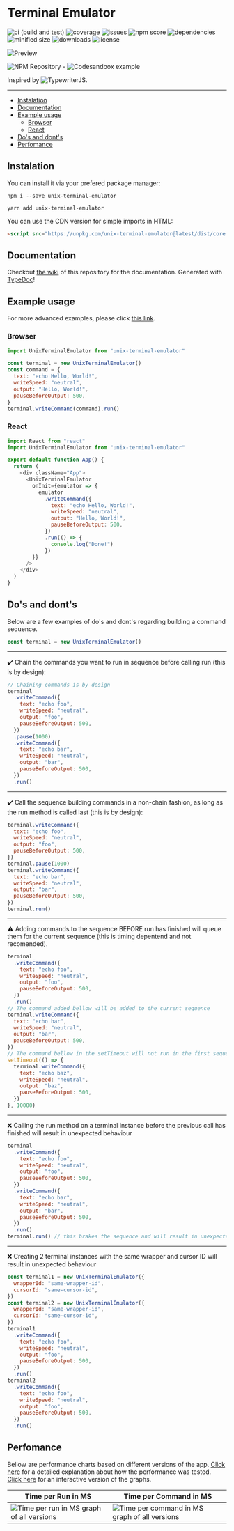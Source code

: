 # Terminal Emulator

![ci (build and test)](https://img.shields.io/github/workflow/status/LucEnden/unix-terminal-emulator/CI?label=CI%20%28build%20and%20test%29&style=flat-square)
![coverage](https://img.shields.io/codecov/c/github/LucEnden/unix-terminal-emulator?style=flat-square&token=QHWVZR2MQ5)
![issues](https://img.shields.io/github/issues/LucEnden/unix-terminal-emulator?style=flat-square)
![npm score](https://img.shields.io/npms-io/final-score/unix-terminal-emulator?label=npm%20score&style=flat-square)
![dependencies](https://img.shields.io/librariesio/release/npm/unix-terminal-emulator?style=flat-square)
![minified size](https://img.shields.io/bundlephobia/min/unix-terminal-emulator?label=minified%20size&style=flat-square)
![downloads](https://img.shields.io/npm/dw/unix-terminal-emulator?style=flat-square)
![license](https://img.shields.io/github/license/LucEnden/unix-terminal-emulator?style=flat-square)

![Preview](preview.gif)

![NPM Repository](https://www.npmjs.com/package/unix-terminal-emulator) -
![Codesandbox example](https://codesandbox.io/s/unix-terminal-emulator-example-5n9ylu?file=index.html)

Inspired by ![TypewriterJS](https://www.npmjs.com/package/typewriter-effect).

---

- [Instalation](#instalation)
- [Documentation](#documentation)
- [Example usage](#example-usage)
	- [Browser](#browser)
	- [React](#react)
- [Do's and dont's](#dos-and-donts)
- [Perfomance](#perfomance)

## Instalation

You can install it via your prefered package manager:

```shell
npm i --save unix-terminal-emulator
```

```shell
yarn add unix-terminal-emulator
```

You can use the CDN version for simple imports in HTML:

```html
<script src="https://unpkg.com/unix-terminal-emulator@latest/dist/core.js"></script>
```

## Documentation

Checkout [the wiki](https://github.com/LucEnden/unix-terminal-emulator/wiki) of this repository for the documentation.
Generated with [TypeDoc](https://typedoc.org/)!

## Example usage

For more advanced examples, please click [this link](https://codesandbox.io/s/unix-terminal-emulator-example-5n9ylu?file=index.html).

### Browser

```javascript
import UnixTerminalEmulator from "unix-terminal-emulator"

const terminal = new UnixTerminalEmulator()
const command = {
  text: "echo Hello, World!",
  writeSpeed: "neutral",
  output: "Hello, World!",
  pauseBeforeOutput: 500,
}
terminal.writeCommand(command).run()
```

### React

```javascript
import React from "react"
import UnixTerminalEmulator from "unix-terminal-emulator"

export default function App() {
  return (
    <div className="App">
      <UnixTerminalEmulator
        onInit={emulator => {
          emulator
            .writeCommand({
              text: "echo Hello, World!",
              writeSpeed: "neutral",
              output: "Hello, World!",
              pauseBeforeOutput: 500,
            })
            .run(() => {
              console.log("Done!")
            })
        }}
      />
    </div>
  )
}
```

## Do's and dont's

Below are a few examples of do's and dont's regarding building a command sequence.

```javascript
const terminal = new UnixTerminalEmulator()
```

---

:heavy_check_mark: Chain the commands you want to run in sequence before calling run (this is by design):

```javascript
// Chaining commands is by design
terminal
  .writeCommand({
    text: "echo foo",
    writeSpeed: "neutral",
    output: "foo",
    pauseBeforeOutput: 500,
  })
  .pause(1000)
  .writeCommand({
    text: "echo bar",
    writeSpeed: "neutral",
    output: "bar",
    pauseBeforeOutput: 500,
  })
  .run()
```

---

:heavy_check_mark: Call the sequence building commands in a non-chain fashion, as long as the run method is called last (this is by design):

```javascript
terminal.writeCommand({
  text: "echo foo",
  writeSpeed: "neutral",
  output: "foo",
  pauseBeforeOutput: 500,
})
terminal.pause(1000)
terminal.writeCommand({
  text: "echo bar",
  writeSpeed: "neutral",
  output: "bar",
  pauseBeforeOutput: 500,
})
terminal.run()
```

---

:warning: Adding commands to the sequence BEFORE run has finished will queue them for the current sequence (this is timing depentend and not recomended).

```javascript
terminal
  .writeCommand({
    text: "echo foo",
    writeSpeed: "neutral",
    output: "foo",
    pauseBeforeOutput: 500,
  })
  .run()
// The command added bellow will be added to the current sequence
terminal.writeCommand({
  text: "echo bar",
  writeSpeed: "neutral",
  output: "bar",
  pauseBeforeOutput: 500,
})
// The command bellow in the setTimeout will not run in the first sequence, a new call to the run method is required in order to run it
setTimeout(() => {
  terminal.writeCommand({
    text: "echo baz",
    writeSpeed: "neutral",
    output: "baz",
    pauseBeforeOutput: 500,
  })
}, 10000)
```

---

:x: Calling the run method on a terminal instance before the previous call has finished will result in unexpected behaviour

```javascript
terminal
  .writeCommand({
    text: "echo foo",
    writeSpeed: "neutral",
    output: "foo",
    pauseBeforeOutput: 500,
  })
  .writeCommand({
    text: "echo bar",
    writeSpeed: "neutral",
    output: "bar",
    pauseBeforeOutput: 500,
  })
  .run()
terminal.run() // this brakes the sequence and will result in unexpected behaviour
```

---

:x: Creating 2 terminal instances with the same wrapper and cursor ID will result in unexpected behaviour

```javascript
const terminal1 = new UnixTerminalEmulator({
  wrapperId: "same-wrapper-id",
  cursorId: "same-cursor-id",
})
const terminal2 = new UnixTerminalEmulator({
  wrapperId: "same-wrapper-id",
  cursorId: "same-cursor-id",
})
terminal1
  .writeCommand({
    text: "echo foo",
    writeSpeed: "neutral",
    output: "foo",
    pauseBeforeOutput: 500,
  })
  .run()
terminal2
  .writeCommand({
    text: "echo foo",
    writeSpeed: "neutral",
    output: "foo",
    pauseBeforeOutput: 500,
  })
  .run()
```

## Perfomance

Bellow are performance charts based on different versions of the app. [Click here](tests/performance/performance_testing.md) for a detailed explanation about how the performance was tested. [Click here](https://docs.google.com/spreadsheets/d/e/2PACX-1vSAKSUTB6fm6-PQNgSEpBtxe9h_v1m2JiYnl--0hHiyvHMK8Yrdz16e5Y8X9kPmBm0HvIJPgchSufp4/pubhtml) for an interactive version of the graphs.

| Time per Run in MS                                                                    | Time per Command in MS                                                                        |
| ------------------------------------------------------------------------------------- | --------------------------------------------------------------------------------------------- |
| ![Time per run in MS graph of all versions](tests/performance/time_per_run_in_ms.svg) | ![Time per command in MS graph of all versions](tests/performance/time_per_command_in_ms.svg) |
